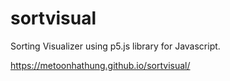 # sortvisual

Sorting Visualizer using p5.js library for Javascript.

https://metoonhathung.github.io/sortvisual/
